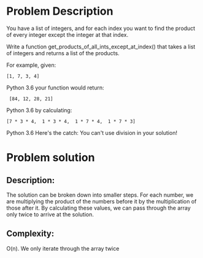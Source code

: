 # Problem Description
You have a list of integers, and for each index you want to find the product of every integer except the integer at that index.

Write a function get_products_of_all_ints_except_at_index() that takes a list of integers and returns a list of the products.

For example, given:

  ```[1, 7, 3, 4]```

Python 3.6
your function would return:

 ``` [84, 12, 28, 21]```

Python 3.6
by calculating:

  ```[7 * 3 * 4,  1 * 3 * 4,  1 * 7 * 4,  1 * 7 * 3]```

Python 3.6
Here's the catch: You can't use division in your solution!

# Problem solution
## Description:
The solution can be broken down into smaller steps. For each number, we are multiplying the product of the numbers before it by the multiplication of those after it. By calculating these values, we can pass through the array only twice to arrive at the solution.
## Complexity: 
O(n). We only iterate through the array twice
